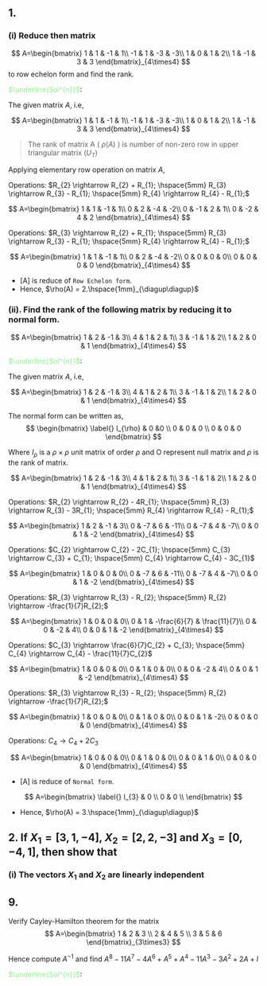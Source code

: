 ## 1. 
### (i) Reduce then matrix 
$$
A=\begin{bmatrix}
1 & 1 & -1 & 1\\
-1 & 1 & -3 & -3\\
1 & 0 & 1 & 2\\
1 & -1 & 3 & 3
\end{bmatrix}_{4\times4}
$$
to row echelon form and find the rank.

<span style="color:lightgreen;">$\underline{Sol^{n}}$</span>:

The given matrix $A$, i.e,

$$
A=\begin{bmatrix}
1 & 1 & -1 & 1\\
-1 & 1 & -3 & -3\\
1 & 0 & 1 & 2\\
1 & -1 & 3 & 3
\end{bmatrix}_{4\times4}
$$

> The rank of matrix A ( $\rho(A)$ ) is number of non-zero row in upper triangular matrix ($U_{T}$) 

Applying elementary row operation on matrix $A$,

 Operations: $R_{2} \rightarrow R_{2} + R_{1}; \hspace{5mm} R_{3} \rightarrow R_{3} - R_{1}; \hspace{5mm} R_{4} \rightarrow R_{4} - R_{1};$
 
 $$
A=\begin{bmatrix}
1 & 1 & -1 & 1\\
0 & 2 & -4 & -2\\
0 & -1 & 2 & 1\\
0 & -2 & 4 & 2
\end{bmatrix}_{4\times4}
$$

 Operations: $R_{3} \rightarrow R_{2} + R_{1}; \hspace{5mm} R_{3} \rightarrow R_{3} - R_{1}; \hspace{5mm} R_{4} \rightarrow R_{4} - R_{1};$
 
 $$
A=\begin{bmatrix}
1 & 1 & -1 & 1\\
0 & 2 & -4 & -2\\
0 & 0 & 0 & 0\\
0 & 0 & 0 & 0 
\end{bmatrix}_{4\times4}
$$

- [A\] is reduce of `Row Echelon form`.
- Hence, $\rho(A) = 2.\hspace{1mm}_{\diagup\diagup}$

### (ii). Find the rank of the following matrix by reducing it to normal form.
 $$
A=\begin{bmatrix}
1 & 2 & -1 & 3\\
4 & 1 & 2 & 1\\
3 & -1 & 1 & 2\\
1 & 2 & 0 & 1 
\end{bmatrix}_{4\times4}
$$

<span style="color:lightgreen;">$\underline{Sol^{n}}$</span>:

The given matrix $A$, i.e,

 $$
A=\begin{bmatrix}
1 & 2 & -1 & 3\\
4 & 1 & 2 & 1\\
3 & -1 & 1 & 2\\
1 & 2 & 0 & 1 
\end{bmatrix}_{4\times4}
$$


The normal form can be written as,
 $$
\begin{bmatrix} \label{}
I_{\rho} & 0 &0 \\  
0 & 0 & 0 \\
0 & 0 & 0  
\end{bmatrix}
$$

Where $I_{\rho}$ is a $\rho\times\rho$ unit matrix of order $\rho$ and O represent null matrix and $\rho$ is the rank of matrix.

 $$
A=\begin{bmatrix}
1 & 2 & -1 & 3\\
4 & 1 & 2 & 1\\
3 & -1 & 1 & 2\\
1 & 2 & 0 & 1 
\end{bmatrix}_{4\times4}
$$

 Operations: $R_{2} \rightarrow R_{2} - 4R_{1}; \hspace{5mm} R_{3} \rightarrow R_{3} - 3R_{1}; \hspace{5mm} R_{4} \rightarrow R_{4} - R_{1};$
 
$$
A=\begin{bmatrix}
1 & 2 & -1 & 3\\
0 & -7 & 6 & -11\\
0 & -7 & 4 & -7\\
0 & 0 & 1 & -2 
\end{bmatrix}_{4\times4}
$$

 Operations: $C_{2} \rightarrow C_{2} - 2C_{1}; \hspace{5mm} C_{3} \rightarrow C_{3} + C_{1}; \hspace{5mm} C_{4} \rightarrow C_{4} - 3C_{1}$
 
$$
A=\begin{bmatrix}
1 & 0 & 0 & 0\\
0 & -7 & 6 & -11\\
0 & -7 & 4 & -7\\
0 & 0 & 1 & -2 
\end{bmatrix}_{4\times4}
$$

 Operations: $R_{3} \rightarrow R_{3} - R_{2}; \hspace{5mm} R_{2} \rightarrow -\frac{1}{7}R_{2};$
 
$$
A=\begin{bmatrix}
1 & 0 & 0 & 0\\
0 & 1 & -\frac{6}{7} & \frac{11}{7}\\
0 & 0 & -2 & 4\\
0 & 0 & 1 & -2 
\end{bmatrix}_{4\times4}
$$

 Operations: $C_{3} \rightarrow \frac{6}{7}C_{2} + C_{3}; \hspace{5mm} C_{4} \rightarrow C_{4} - \frac{11}{7}C_{2}$
 
 $$
A=\begin{bmatrix}
1 & 0 & 0 & 0\\
0 & 1 & 0 & 0\\
0 & 0 & -2 & 4\\
0 & 0 & 1 & -2 
\end{bmatrix}_{4\times4}
$$

  Operations: $R_{3} \rightarrow R_{3} - R_{2}; \hspace{5mm} R_{2} \rightarrow -\frac{1}{7}R_{2};$
 
$$
A=\begin{bmatrix}
1 & 0 & 0 & 0\\
0 & 1 & 0 & 0\\
0 & 0 & 1 & -2\\
0 & 0 & 0 & 0 
\end{bmatrix}_{4\times4}
$$

Operations: $C_{4} \rightarrow C_{4} + 2C_{3}$

$$
A=\begin{bmatrix}
1 & 0 & 0 & 0\\
0 & 1 & 0 & 0\\
0 & 0 & 1 & 0\\
0 & 0 & 0 & 0 
\end{bmatrix}_{4\times4}
$$

- [A\] is reduce of `Normal form`.

$$
A=\begin{bmatrix} \label{}
I_{3} & 0 \\  
0 & 0 \\
\end{bmatrix}
$$

- Hence, $\rho(A) = 3.\hspace{1mm}_{\diagup\diagup}$

## 2. If $X_{1} = [3, 1, -4]$, $X_{2} = [2, 2, -3]$ and $X_{3} = [0, -4, 1]$, then show that

### (i) The vectors $X_{1}$ and $X_{2}$ are linearly independent

## 9. 
Verify Cayley-Hamilton theorem for the matrix 
$$
A=\begin{bmatrix}
1 & 2 & 3 \\
2 & 4 & 5 \\
3 & 5 & 6
\end{bmatrix}_{3\times3}
$$

Hence compute $A^{-1}$ and find $A^{8} - 11A^{7} - 4A^{6} + A^{5} + A^{4} -11A^{3}-3A^{2}+2A +I$

<span style="color:lightgreen;">$\underline{Sol^{n}}$</span>:

